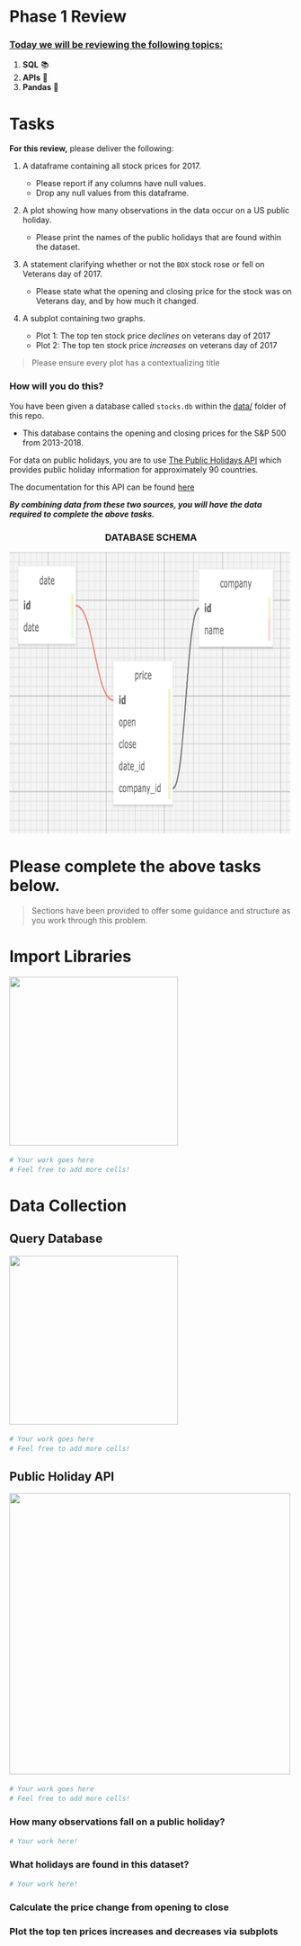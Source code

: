 # Phase 1 Review

<u><h3>Today we will be reviewing the following topics:</h3></u>
1. **SQL** 📚
2. **APIs** 📡
3. **Pandas** 🐼

# Tasks

**For this review,** please deliver the following: 

1. A dataframe containing all stock prices for 2017. 
    - Please report if any columns have null values.
    - Drop any null values from this dataframe. 

2. A plot showing how many observations in the data occur on a US public holiday. 
    - Please print the names of the public holidays that are found within the dataset.

3. A statement clarifying whether or not the `BDX` stock rose or fell on Veterans day of 2017. 
   - Please state what the opening and closing price for the stock was on Veterans day, and by how much it changed.


4. A subplot containing two graphs.
    - Plot 1: The top ten stock price *declines* on veterans day of 2017
    - Plot 2: The top ten stock price *increases* on veterans day of 2017
> Please ensure every plot has a contextualizing title

### How will you do this?

You have been given a database called `stocks.db` within the [data/](data/) folder of this repo. 
- This database contains the opening and closing prices for the S&P 500 from 2013-2018.

For data on public holidays, you are to use <u>The Public Holidays API</u> which provides public holiday information for approximately 90 countries. 

The documentation for this API can be found [here](https://date.nager.at/swagger/index.html)

***By combining data from these two sources, you will have the data required to complete the above tasks.***

<center><h3>DATABASE SCHEMA</h3></center>

<img src="db_schema.png" width=500 height=500>

# Please complete the above tasks below.
>Sections have been provided to offer some guidance and structure as you work through this problem.

# Import Libraries

<img src="https://www.dol.gov/sites/dolgov/files/OASAM/images/oasam-wirtz-library_500x345.png" width=300 height=300>


```python
# Your work goes here
# Feel free to add more cells!
```

# Data Collection

## Query Database

<img src="https://www.computerhope.com/jargon/d/database.jpg" width=300 height=300>


```python
# Your work goes here
# Feel free to add more cells!
```

## Public Holiday API

<img src="https://www.cityofnewportrichey.org/wp-content/uploads/2018/04/bank-holidays.jpg" width=500 height=500>


```python
# Your work goes here
# Feel free to add more cells!
```

### How many observations fall on a public holiday?


```python
# Your work here!
```

### What holidays are found in this dataset?


```python
# Your work here!
```

### Calculate the price change from opening to close

### Plot the top ten prices increases and decreases via subplots
